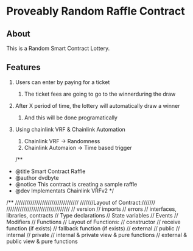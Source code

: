 # Proveably Random Raffle Contract

## About 

This is a Random Smart Contract Lottery.

## Features

1. Users can enter by paying for a ticket 
      1. The ticket fees are going to go to the winnerduring the draw
2. After X period of time, the lottery will automatically draw a winner
      1. And this will be done programatically
3. Using chainlink VRF & Chainlink Automation
      1. Chainlink VRF -> Randomness
      2. Chainlink Automaion -> Time based trigger

      /**
 * @title Smart Contract Raffle
 * @author dvdbyte
 * @notice This contract is creating a sample raffle
 * @dev Implementats Chainlink VRFv2
 */

/** /////////////////////////////////
///////Layout of Contract:///////
/////////////////////////////////
// version
// imports
// errors
// interfaces, libraries, contracts
// Type declarations
// State variables
// Events
// Modifiers
// Functions
// Layout of Functions:
// constructor
// receive function (if exists)
// fallback function (if exists)
// external
// public
// internal
// private
// internal & private view & pure functions
// external & public view & pure functions

